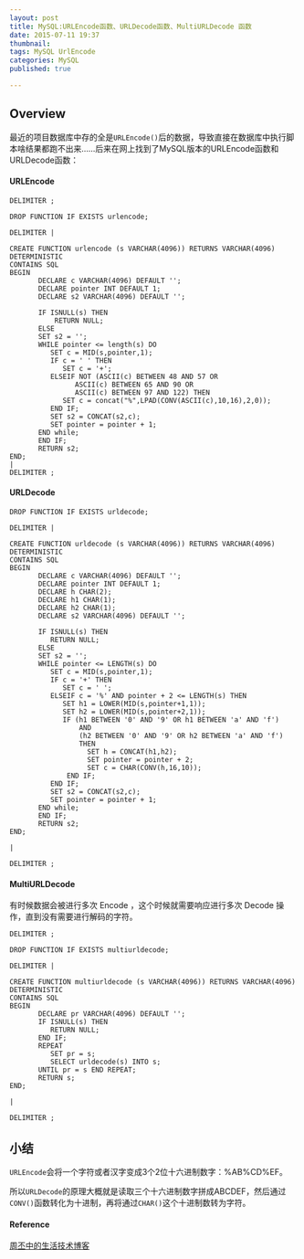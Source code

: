 ```yaml
---
layout: post
title: MySQL:URLEncode函数、URLDecode函数、MultiURLDecode 函数 
date: 2015-07-11 19:37
thumbnail:
tags: MySQL UrlEncode
categories: MySQL
published: true

---
```

## Overview

最近的项目数据库中存的全是`URLEncode()`后的数据，导致直接在数据库中执行脚本啥结果都跑不出来……后来在网上找到了MySQL版本的URLEncode函数和URLDecode函数：

#### URLEncode

``` mysql
DELIMITER ;
 
DROP FUNCTION IF EXISTS urlencode;
 
DELIMITER |
 
CREATE FUNCTION urlencode (s VARCHAR(4096)) RETURNS VARCHAR(4096)
DETERMINISTIC 
CONTAINS SQL 
BEGIN
       DECLARE c VARCHAR(4096) DEFAULT '';
       DECLARE pointer INT DEFAULT 1;
       DECLARE s2 VARCHAR(4096) DEFAULT '';
 
       IF ISNULL(s) THEN
           RETURN NULL;
       ELSE
       SET s2 = '';
       WHILE pointer <= length(s) DO
          SET c = MID(s,pointer,1);
          IF c = ' ' THEN
             SET c = '+';
          ELSEIF NOT (ASCII(c) BETWEEN 48 AND 57 OR
                ASCII(c) BETWEEN 65 AND 90 OR
                ASCII(c) BETWEEN 97 AND 122) THEN
             SET c = concat("%",LPAD(CONV(ASCII(c),10,16),2,0));
          END IF;
          SET s2 = CONCAT(s2,c);
          SET pointer = pointer + 1;
       END while;
       END IF;
       RETURN s2;
END;
|
DELIMITER ;
```

#### URLDecode 

``` mysql
DROP FUNCTION IF EXISTS urldecode;
 
DELIMITER |
 
CREATE FUNCTION urldecode (s VARCHAR(4096)) RETURNS VARCHAR(4096)
DETERMINISTIC 
CONTAINS SQL 
BEGIN
       DECLARE c VARCHAR(4096) DEFAULT '';
       DECLARE pointer INT DEFAULT 1;
       DECLARE h CHAR(2);
       DECLARE h1 CHAR(1);
       DECLARE h2 CHAR(1);
       DECLARE s2 VARCHAR(4096) DEFAULT '';
 
       IF ISNULL(s) THEN
          RETURN NULL;
       ELSE
       SET s2 = '';
       WHILE pointer <= LENGTH(s) DO
          SET c = MID(s,pointer,1);
          IF c = '+' THEN
             SET c = ' ';
          ELSEIF c = '%' AND pointer + 2 <= LENGTH(s) THEN
             SET h1 = LOWER(MID(s,pointer+1,1));
             SET h2 = LOWER(MID(s,pointer+2,1));
             IF (h1 BETWEEN '0' AND '9' OR h1 BETWEEN 'a' AND 'f')
                 AND
                 (h2 BETWEEN '0' AND '9' OR h2 BETWEEN 'a' AND 'f') 
                 THEN
                   SET h = CONCAT(h1,h2);
                   SET pointer = pointer + 2;
                   SET c = CHAR(CONV(h,16,10));
              END IF;
          END IF;
          SET s2 = CONCAT(s2,c);
          SET pointer = pointer + 1;
       END while;
       END IF;
       RETURN s2;
END;
  
|
 
DELIMITER ;
```

#### MultiURLDecode

有时候数据会被进行多次 Encode ，这个时候就需要响应进行多次 Decode 操作，直到没有需要进行解码的字符。

``` mysql
DELIMITER ;
 
DROP FUNCTION IF EXISTS multiurldecode;
 
DELIMITER |
 
CREATE FUNCTION multiurldecode (s VARCHAR(4096)) RETURNS VARCHAR(4096)
DETERMINISTIC 
CONTAINS SQL 
BEGIN
       DECLARE pr VARCHAR(4096) DEFAULT '';
       IF ISNULL(s) THEN
          RETURN NULL;
       END IF;       
       REPEAT
          SET pr = s;
          SELECT urldecode(s) INTO s;
       UNTIL pr = s END REPEAT;
       RETURN s;
END;
  
|
 
DELIMITER ;
```



## 小结

`URLEncode`会将一个字符或者汉字变成3个2位十六进制数字：%AB%CD%EF。

所以`URLDecode`的原理大概就是读取三个十六进制数字拼成ABCDEF，然后通过`CONV()`函数转化为十进制，再将通过`CHAR()`这个十进制数转为字符。



#### Reference

[周丕中的生活技术博客](http://zpz.name/2135/)
